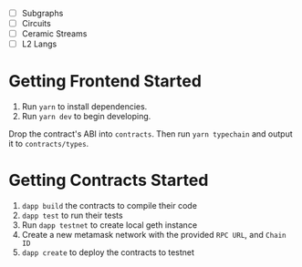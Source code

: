 - [ ] Subgraphs
- [ ] Circuits
- [ ] Ceramic Streams
- [ ] L2 Langs

# Getting Frontend Started

1. Run `yarn` to install dependencies.
2. Run `yarn dev` to begin developing.

Drop the contract's ABI into `contracts`. Then run `yarn typechain` and output it to `contracts/types`.

# Getting Contracts Started
1. `dapp build` the contracts to compile their code
2. `dapp test` to run their tests
3. Run `dapp testnet` to create local geth instance
4. Create a new metamask network with the provided `RPC URL`, and `Chain ID`
5. `dapp create` to deploy the contracts to testnet
